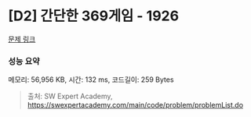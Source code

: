 # [D2] 간단한 369게임 - 1926 

[문제 링크](https://swexpertacademy.com/main/code/problem/problemDetail.do?contestProbId=AV5PTeo6AHUDFAUq) 

### 성능 요약

메모리: 56,956 KB, 시간: 132 ms, 코드길이: 259 Bytes



> 출처: SW Expert Academy, https://swexpertacademy.com/main/code/problem/problemList.do